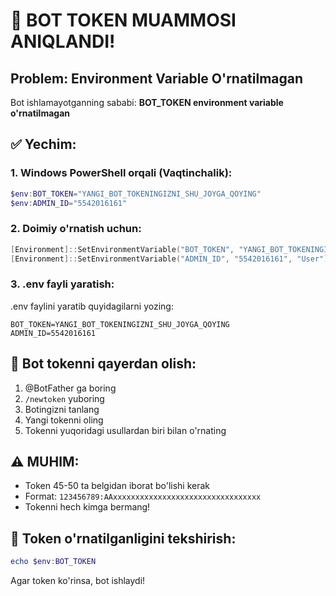 # 🚨 BOT TOKEN MUAMMOSI ANIQLANDI!

## Problem: Environment Variable O'rnatilmagan

Bot ishlamayotganning sababi: **BOT_TOKEN environment variable o'rnatilmagan**

## ✅ Yechim:

### 1. Windows PowerShell orqali (Vaqtinchalik):
```powershell
$env:BOT_TOKEN="YANGI_BOT_TOKENINGIZNI_SHU_JOYGA_QOYING"
$env:ADMIN_ID="5542016161"
```

### 2. Doimiy o'rnatish uchun:
```powershell
[Environment]::SetEnvironmentVariable("BOT_TOKEN", "YANGI_BOT_TOKENINGIZNI_SHU_JOYGA_QOYING", "User")
[Environment]::SetEnvironmentVariable("ADMIN_ID", "5542016161", "User")
```

### 3. .env fayli yaratish:
.env faylini yaratib quyidagilarni yozing:
```
BOT_TOKEN=YANGI_BOT_TOKENINGIZNI_SHU_JOYGA_QOYING
ADMIN_ID=5542016161
```

## 🔧 Bot tokenni qayerdan olish:

1. @BotFather ga boring
2. `/newtoken` yuboring
3. Botingizni tanlang
4. Yangi tokenni oling
5. Tokenni yuqoridagi usullardan biri bilan o'rnating

## ⚠️ MUHIM:
- Token 45-50 ta belgidan iborat bo'lishi kerak
- Format: `123456789:AAxxxxxxxxxxxxxxxxxxxxxxxxxxxxxxxxx`
- Tokenni hech kimga bermang!

## 🧪 Token o'rnatilganligini tekshirish:
```powershell
echo $env:BOT_TOKEN
```

Agar token ko'rinsa, bot ishlaydi!
